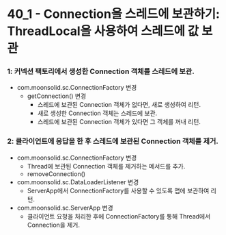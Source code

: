 # 40_1 - Connection을 스레드에 보관하기: ThreadLocal을 사용하여 스레드에 값 보관



### 1: 커넥션 팩토리에서 생성한 Connection 객체를 스레드에 보관.

- com.moonsolid.sc.ConnectionFactory 변경
  - getConnection() 변경
    - 스레드에 보관된 Connection 객체가 없다면, 새로 생성하여 리턴.
    - 새로 생성한 Connection 객체는 스레드에 보관.
    - 스레드에 보관된 Connection 객체가 있다면 그 객체를 꺼내 리턴.
    
### 2: 클라이언트에 응답을 한 후 스레드에 보관된 Connection 객체를 제거.

- com.moonsolid.sc.ConnectionFactory 변경
  - Thread에 보관된 Connection 객체를 제거하는 메서드를 추가.
  - removeConnection()
- com.moonsolid.sc.DataLoaderListener 변경
  - ServerApp에서 ConnectionFactory를 사용할 수 있도록 맵에 보관하여 리턴.
- com.moonsolid.sc.ServerApp 변경
  - 클라이언트 요청을 처리한 후에 
    ConnectionFactory를 통해 Thread에서 Connection을 제거.